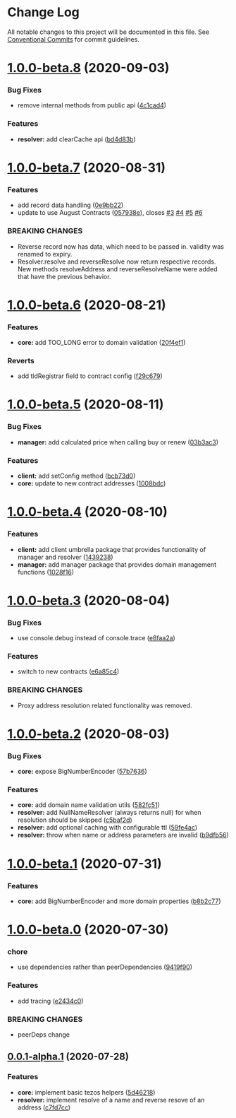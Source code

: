 # Change Log

All notable changes to this project will be documented in this file.
See [Conventional Commits](https://conventionalcommits.org) for commit guidelines.

# [1.0.0-beta.8](https://gitlab.com/tezos-domains/client/compare/v1.0.0-beta.7...v1.0.0-beta.8) (2020-09-03)


### Bug Fixes

* remove internal methods from public api ([4c1cad4](https://gitlab.com/tezos-domains/client/commit/4c1cad4a46e35c1af2560cee645014708a07cfb2))


### Features

* **resolver:** add clearCache api ([bd4d83b](https://gitlab.com/tezos-domains/client/commit/bd4d83b57b0a54166960b32a528354efc08c5927))






# [1.0.0-beta.7](https://gitlab.com/tezos-domains/client/compare/v1.0.0-beta.6...v1.0.0-beta.7) (2020-08-31)


### Features

* add record data handling ([0e9bb22](https://gitlab.com/tezos-domains/client/commit/0e9bb228498eb498ef9ae7d2cef0654cbb772f1d))
* update to use August Contracts ([057938e](https://gitlab.com/tezos-domains/client/commit/057938ef241c823ef7a53b73b1e5c8c3d3097029)), closes [#3](https://gitlab.com/tezos-domains/client/issues/3) [#4](https://gitlab.com/tezos-domains/client/issues/4) [#5](https://gitlab.com/tezos-domains/client/issues/5) [#6](https://gitlab.com/tezos-domains/client/issues/6)


### BREAKING CHANGES

* Reverse record now has data, which need to be passed in. validity was renamed to
expiry.
* Resolver.resolve and reverseResolve now return respective records. New methods
resolveAddress and reverseResolveName were added that have the previous behavior.





# [1.0.0-beta.6](https://gitlab.com/tezos-domains/client/compare/v1.0.0-beta.5...v1.0.0-beta.6) (2020-08-21)


### Features

* **core:** add TOO_LONG error to domain validation ([20f4ef1](https://gitlab.com/tezos-domains/client/commit/20f4ef197f945d0e8eb805adb153554cb50d54f2))


### Reverts

* add tldRegistrar field to contract config ([f29c679](https://gitlab.com/tezos-domains/client/commit/f29c679b635a17f65bb4c92e36944fce787d09e9))





# [1.0.0-beta.5](https://gitlab.com/tezos-domains/client/compare/v1.0.0-beta.4...v1.0.0-beta.5) (2020-08-11)


### Bug Fixes

* **manager:** add calculated price when calling buy or renew ([03b3ac3](https://gitlab.com/tezos-domains/client/commit/03b3ac36a29728b46a5d8c634393c9d89d357f84))


### Features

* **client:** add setConfig method ([bcb73d0](https://gitlab.com/tezos-domains/client/commit/bcb73d0db263e42a17d2c38166ef4904be4faad2))
* **core:** update to new contract addresses ([1008bdc](https://gitlab.com/tezos-domains/client/commit/1008bdcbcd0f7482cc8aba1f0100e9347d7ee419))





# [1.0.0-beta.4](https://gitlab.com/tezos-domains/client/compare/v1.0.0-beta.3...v1.0.0-beta.4) (2020-08-10)


### Features

* **client:** add client umbrella package that provides functionality of manager and resolver ([1439238](https://gitlab.com/tezos-domains/client/commit/1439238da6501503297545e826fd95508ae2a425))
* **manager:** add manager package that provides domain management functions ([1028f16](https://gitlab.com/tezos-domains/client/commit/1028f1661d0a61ac5a354c7cc89a0839d9e121cd))






# [1.0.0-beta.3](https://gitlab.com/tezos-domains/client/compare/v1.0.0-beta.2...v1.0.0-beta.3) (2020-08-04)


### Bug Fixes

* use console.debug instead of console.trace ([e8faa2a](https://gitlab.com/tezos-domains/client/commit/e8faa2ab5200aef8e9da57012354cf10ade6182a))


### Features

* switch to new contracts ([e6a85c4](https://gitlab.com/tezos-domains/client/commit/e6a85c4a2bf9982b314aad6c7a62a34588abb4d6))


### BREAKING CHANGES

* Proxy address resolution related functionality was removed.





# [1.0.0-beta.2](https://gitlab.com/tezos-domains/client/compare/v1.0.0-beta.1...v1.0.0-beta.2) (2020-08-03)


### Bug Fixes

* **core:** expose BigNumberEncoder ([57b7636](https://gitlab.com/tezos-domains/client/commit/57b7636b8669b9b538757ac1361dd7cb12bf26ed))


### Features

* **core:** add domain name validation utils ([582fc51](https://gitlab.com/tezos-domains/client/commit/582fc519ce3690dfcae742b140bb66af18ccd2fb))
* **resolver:** add NullNameResolver (always returns null) for when resolution should be skipped ([c5baf2d](https://gitlab.com/tezos-domains/client/commit/c5baf2d88536294c145c2b009a1f6e2aa7381595))
* **resolver:** add optional caching with configurable ttl ([59fe4ac](https://gitlab.com/tezos-domains/client/commit/59fe4ac65fca3e0295ecdc92111dcb29a2cd7f71))
* **resolver:** throw when name or address parameters are invalid ([b9dfb56](https://gitlab.com/tezos-domains/client/commit/b9dfb562face96f936bd5e8156c0b8100261730d))






# [1.0.0-beta.1](https://gitlab.com/tezos-domains/client/compare/v1.0.0-beta.0...v1.0.0-beta.1) (2020-07-31)


### Features

* **core:** add BigNumberEncoder and more domain properties ([b8b2c77](https://gitlab.com/tezos-domains/client/commit/b8b2c77d39364c2e325b77bbf2be8a3be27f3a1e))






# [1.0.0-beta.0](https://gitlab.com/tezos-domains/client/compare/v0.0.1-alpha.1...v1.0.0-beta.0) (2020-07-30)


### chore

* use dependencies rather than peerDependencies ([9419f90](https://gitlab.com/tezos-domains/client/commit/9419f90f5ad3c4b5380406103bcaaca3669b421c))


### Features

* add tracing ([e2434c0](https://gitlab.com/tezos-domains/client/commit/e2434c0742d2d660b186a335aaabd420d952f6f5))


### BREAKING CHANGES

* peerDeps change





## [0.0.1-alpha.1](https://gitlab.com/tezos-domains/client/compare/v0.0.1-alpha.0...v0.0.1-alpha.1) (2020-07-28)


### Features

* **core:** implement basic tezos helpers ([5d46218](https://gitlab.com/tezos-domains/client/commit/5d46218f9b782e55a76f8742a33f9b3427d69d53))
* **resolver:** implement resolve of a name and reverse resove of an address ([c7fd7cc](https://gitlab.com/tezos-domains/client/commit/c7fd7cc17a3221fa5a32ab8dc2f86988b4a8840f))
